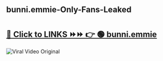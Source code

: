 
 ## bunni.emmie-Only-Fans-Leaked

# <h2><a href="https://clipsfans.com/bunni.emmie&ref=git">🔗 Click to LINKS ⏩⏩ 👉 🟢 bunni.emmie </a></h2>

<a href="https://clipsfans.com/bunni.emmie&ref=git" rel="nofollow" data-target="animated-image.originalLink"><img src="https://i.ibb.co.com/xMMVF88/686577567.gif" alt="Viral Video Original" style="max-width: 100%; display: inline-block;" data-target="animated-image.originalImage"></a>
